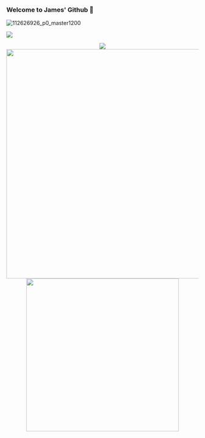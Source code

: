 ### Welcome to James' Github 👋
![112626926_p0_master1200](https://github.com/Lzx-James/Lzx-James/assets/77963915/1552a950-60c2-4481-aa53-59c77f2b7aed)

<!--
**Lzx-James/Lzx-James** is a ✨ _special_ ✨ repository because its `README.md` (this file) appears on your GitHub profile.

Here are some ideas to get you started:

- 🔭 I’m currently working on ...
- 🌱 I’m currently learning ...
- 👯 I’m looking to collaborate on ...
- 🤔 I’m looking for help with ...
- 💬 Ask me about ...
- 📫 How to reach me: ...
- 😄 Pronouns: ...
- ⚡ Fun fact: ...
-->

![](https://visitor-badge.glitch.me/badge?page_id=Lzx-James.readme)

<div align="center"> <img src="https://github-readme-activity-graph.vercel.app/graph?username=Lzx-James&theme=xcode" /> </div>

<div align="center"> 
  <img src="https://github-readme-stats.vercel.app/api?username=Lzx-James&show_icons=true&theme=tokyonight" width="600" height=auto/> 
  <img src="https://github-readme-stats.vercel.app/api/top-langs/?username=Lzx-James" width="400" height=auto/>
</div>

